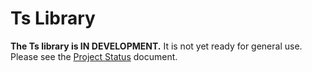 # Ts Library

**The Ts library is IN DEVELOPMENT.**  It is not yet ready for general use.
Please see the [Project Status](./doxygen/status.md) document.
